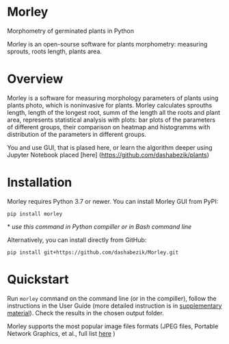# Morley

Morphometry of germinated plants in Python

Morley is an open-sourse software for plants morphometry: measuring sprouts, roots length, plants area.

# Overview

Morley is a software for measuring morphology parameters of plants using plants photo, which is noninvasive for plants. Morley calculates sprouths length, length of the longest root, summ of the length all the roots and plant area, represents statistical analysis with plots: bar plots of the parameters of different groups, their comparison on heatmap and histogramms with distribution of the parameters in different groups.

You and use GUI, that is plased here, or learn the algorithm deeper using Jupyter Notebook placed [here] (https://github.com/dashabezik/plants)

# Installation

Morley requires Python 3.7 or newer. You can install Morley GUI from PyPI:
```
pip install morley
```
\* *use this command in Python compiller or in Bash command line*

Alternatively, you can install directly from GitHub:

```
pip install git+https://github.com/dashabezik/Morley.git
```

# Quickstart

Run ``` morley ``` command on the command line (or in the compiller), follow the instructions in the User Guide (more detailed instruction is in [supplementary material]()). Check the results in the chosen output folder. 


Morley supports the most popular image files formats (JPEG files, Portable Network Graphics, et al., full list [here](https://docs.opencv.org/3.4/d4/da8/group__imgcodecs.html#ga288b8b3da0892bd651fce07b3bbd3a56) ) 

